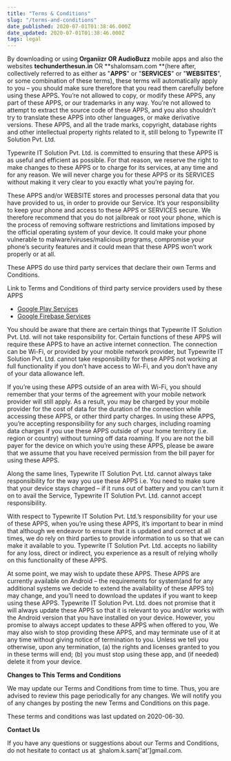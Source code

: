 ```yaml
---
title: "Terms & Conditions"
slug: "/terms-and-conditions"
date_published: 2020-07-01T01:38:46.000Z
date_updated: 2020-07-01T01:38:46.000Z
tags: legal
---
```


By downloading or using **Organiizr **OR** AudioBuzz** mobile apps and also the websites **techunderthesun.in** OR **shalomsam.com **(here after, collectively referred to as either as "**APPS**" or "**SERVICES**" or "**WEBSITES**", or some combination of these terms), these terms will automatically apply to you – you should make sure therefore that you read them carefully before using these APPS. You’re not allowed to copy, or modify these APPS, any part of these APPS, or our trademarks in any way. You’re not allowed to attempt to extract the source code of these APPS, and you also shouldn’t try to translate these APPS into other languages, or make derivative versions. These APPS, and all the trade marks, copyright, database rights and other intellectual property rights related to it, still belong to Typewrite IT Solution Pvt. Ltd.

Typewrite IT Solution Pvt. Ltd. is committed to ensuring that these APPS is as useful and efficient as possible. For that reason, we reserve the right to make changes to these APPS or to charge for its services, at any time and for any reason. We will never charge you for these APPS or its SERVICES without making it very clear to you exactly what you’re paying for.

These APPS and/or WEBSITE stores and processes personal data that you have provided to us, in order to provide our Service. It’s your responsibility to keep your phone and access to these APPS or SERVICES secure. We therefore recommend that you do not jailbreak or root your phone, which is the process of removing software restrictions and limitations imposed by the official operating system of your device. It could make your phone vulnerable to malware/viruses/malicious programs, compromise your phone’s security features and it could mean that these APPS won’t work properly or at all.

These APPS do use third party services that declare their own Terms and Conditions.

Link to Terms and Conditions of third party service providers used by these APPS

- [Google Play Services](https://policies.google.com/terms)
- [Google Firebase Services](https://firebase.google.com/support/privacy)

You should be aware that there are certain things that Typewrite IT Solution Pvt. Ltd. will not take responsibility for. Certain functions of these APPS will require these APPS to have an active internet connection. The connection can be Wi-Fi, or provided by your mobile network provider, but Typewrite IT Solution Pvt. Ltd. cannot take responsibility for these APPS not working at full functionality if you don’t have access to Wi-Fi, and you don’t have any of your data allowance left.

If you’re using these APPS outside of an area with Wi-Fi, you should remember that your terms of the agreement with your mobile network provider will still apply. As a result, you may be charged by your mobile provider for the cost of data for the duration of the connection while accessing these APPS, or other third party charges. In using these APPS, you’re accepting responsibility for any such charges, including roaming data charges if you use these APPS outside of your home territory (i.e. region or country) without turning off data roaming. If you are not the bill payer for the device on which you’re using these APPS, please be aware that we assume that you have received permission from the bill payer for using these APPS.

Along the same lines, Typewrite IT Solution Pvt. Ltd. cannot always take responsibility for the way you use these APPS i.e. You need to make sure that your device stays charged – if it runs out of battery and you can’t turn it on to avail the Service, Typewrite IT Solution Pvt. Ltd. cannot accept responsibility.

With respect to Typewrite IT Solution Pvt. Ltd.’s responsibility for your use of these APPS, when you’re using these APPS, it’s important to bear in mind that although we endeavor to ensure that it is updated and correct at all times, we do rely on third parties to provide information to us so that we can make it available to you. Typewrite IT Solution Pvt. Ltd. accepts no liability for any loss, direct or indirect, you experience as a result of relying wholly on this functionality of these APPS.

At some point, we may wish to update these APPS. These APPS are currently available on Android – the requirements for system(and for any additional systems we decide to extend the availability of these APPS to) may change, and you’ll need to download the updates if you want to keep using these APPS. Typewrite IT Solution Pvt. Ltd. does not promise that it will always update these APPS so that it is relevant to you and/or works with the Android version that you have installed on your device. However, you promise to always accept updates to these APPS when offered to you, We may also wish to stop providing these APPS, and may terminate use of it at any time without giving notice of termination to you. Unless we tell you otherwise, upon any termination, (a) the rights and licenses granted to you in these terms will end; (b) you must stop using these app, and (if needed) delete it from your device.

**Changes to This Terms and Conditions**

We may update our Terms and Conditions from time to time. Thus, you are advised to review this page periodically for any changes. We will notify you of any changes by posting the new Terms and Conditions on this page.

These terms and conditions was last updated on 2020-06-30.

**Contact Us**

If you have any questions or suggestions about our Terms and Conditions, do not hesitate to contact us at  [s](s)halom.k.sam['at']gmail.com.
